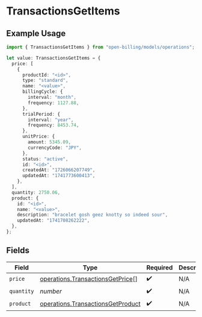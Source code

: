 # TransactionsGetItems

## Example Usage

```typescript
import { TransactionsGetItems } from "open-billing/models/operations";

let value: TransactionsGetItems = {
  price: [
    {
      productId: "<id>",
      type: "standard",
      name: "<value>",
      billingCycle: {
        interval: "month",
        frequency: 1127.88,
      },
      trialPeriod: {
        interval: "year",
        frequency: 8453.74,
      },
      unitPrice: {
        amount: 5345.09,
        currencyCode: "JPY",
      },
      status: "active",
      id: "<id>",
      createdAt: "1726066207749",
      updatedAt: "1741773600413",
    },
  ],
  quantity: 2750.06,
  product: {
    id: "<id>",
    name: "<value>",
    description: "bracelet gosh geez knotty so indeed sour",
    updatedAt: "1741708262222",
  },
};
```

## Fields

| Field                                                                                  | Type                                                                                   | Required                                                                               | Description                                                                            |
| -------------------------------------------------------------------------------------- | -------------------------------------------------------------------------------------- | -------------------------------------------------------------------------------------- | -------------------------------------------------------------------------------------- |
| `price`                                                                                | [operations.TransactionsGetPrice](../../models/operations/transactionsgetprice.md)[]   | :heavy_check_mark:                                                                     | N/A                                                                                    |
| `quantity`                                                                             | *number*                                                                               | :heavy_check_mark:                                                                     | N/A                                                                                    |
| `product`                                                                              | [operations.TransactionsGetProduct](../../models/operations/transactionsgetproduct.md) | :heavy_check_mark:                                                                     | N/A                                                                                    |